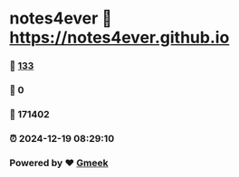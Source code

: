 # notes4ever :link: https://notes4ever.github.io 
### :page_facing_up: [133](https://notes4ever.github.io/tag.html) 
### :speech_balloon: 0 
### :hibiscus: 171402 
### :alarm_clock: 2024-12-19 08:29:10 
### Powered by :heart: [Gmeek](https://github.com/Meekdai/Gmeek)
